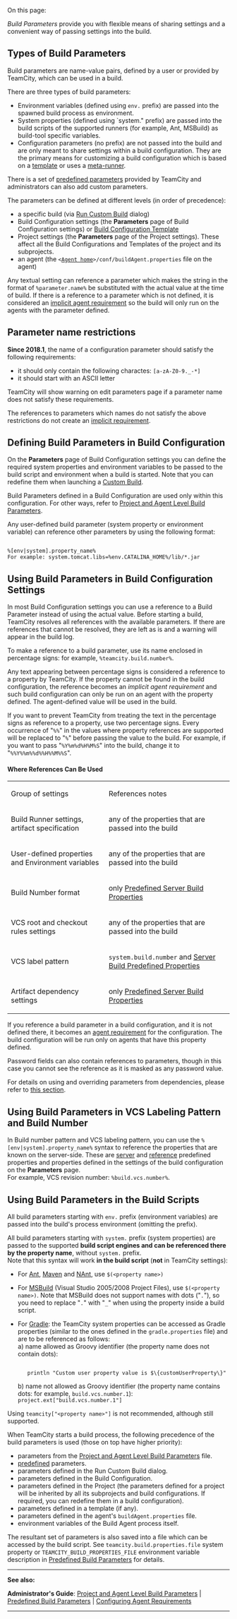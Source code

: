 [//]: # (title: Configuring Build Parameters)
[//]: # (auxiliary-id: Configuring Build Parameters)
[//]: # (Internal note. Do not delete. "Configuring Build Parametersd72e3.txt")    

On this page:

<tag-list of="chapter" mode="tree" depth="4"/>

_Build Parameters_ provide you with flexible means of sharing settings and a convenient way of passing settings into the build.


## Types of Build Parameters

Build parameters are name\-value pairs, defined by a user or provided by TeamCity, which can be used in a build.

There are three types of build parameters:
* Environment variables (defined using `env.` prefix) are passed into the spawned build process as environment.
* System properties (defined using `system." prefix) are passed into the build scripts of the supported runners (for example, Ant, MSBuild) as build\-tool specific variables.
* Configuration parameters (no prefix) are not passed into the build and are only meant to share settings within a build configuration. They are the primary means for customizing a build configuration which is based on a [template](build-configuration-template.md) or uses a [meta-runner](working-with-meta-runner.md).

There is a set of [predefined parameters](predefined-build-parameters.md) provided by TeamCity and administrators can also add custom parameters.

The parameters can be defined at different levels (in order of precedence):
* a specific build (via [Run Custom Build](triggering-a-custom-build.md) dialog)
* Build Configuration settings (the __Parameters__ page of Build Configuration settings) or [Build Configuration Template](build-configuration-template.md)
* Project settings (the __Parameters__ page of the Project settings). These affect all the Build Configurations and Templates of the project and its subprojects.
* an agent (the `<`[`Agent home`](agent-home-directory.md)`>/conf/buildAgent.properties` file on the agent)

Any textual setting can reference a parameter which makes the string in the format of `%parameter.name%` be substituted with the actual value at the time of build. If there is a reference to a parameter which is not defined, it is considered an [implicit agent requirement](agent-requirements.md#Implicit+Requirements) so the build will only run on the agents with the parameter defined.

## Parameter name restrictions

__Since 2018.1__, the name of a configuration parameter should satisfy the following requirements:
* it should only contain the following charactes: `[a-zA-Z0-9._-*]`
* it should start with an ASCII letter

TeamCity will show warning on edit parameters page if a parameter name does not satisfy these requirements.

The references to parameters which names do not satisfy the above restrictions do not create an [implicit requirement](agent-requirements.md#Implicit+Requirements).

## Defining Build Parameters in Build Configuration

On the __Parameters__ page of Build Configuration settings you can define the required system properties and environment variables to be passed to the build script and environment when a build is started. Note that you can redefine them when launching a [Custom Build](triggering-a-custom-build.md).

Build Parameters defined in a Build Configuration are used only within this configuration. For other ways, refer to [Project and Agent Level Build Parameters](project-and-agent-level-build-parameters.md).

Any user\-defined build parameter (system property or environment variable) can reference other parameters by using the following format:


```Shell

%[env|system].property_name%
For example: system.tomcat.libs=%env.CATALINA_HOME%/lib/*.jar

```



## Using Build Parameters in Build Configuration Settings

In most Build Configuration settings you can use a reference to a Build Parameter instead of using the actual value. Before starting a build, TeamCity resolves all references with the available parameters. If there are references that cannot be resolved, they are left as is and a warning will appear in the build log.

To make a reference to a build parameter, use its name enclosed in percentage signs: for example, `%teamcity.build.number%`.

Any text appearing between percentage signs is considered a reference to a property by TeamCity. If the property cannot be found in the build configuration, the reference becomes an _implicit agent requirement_ and such build configuration can only be run on an agent with the property defined. The agent\-defined value will be used in the build.

If you want to prevent TeamCity from treating the text in the percentage signs as reference to a property, use two percentage signs. Every occurrence of "`%%`" in the values where property references are supported will be replaced to "`%`" before passing the value to the build. For example, if you want to pass "`%Y%m%d%H%M%S`" into the build, change it to "`%%Y%%m%%d%%H%%M%%S`".

#### Where References Can Be Used

<table><tr>

<td>

Group of settings


</td>

<td>

References notes


</td></tr><tr>

<td>

Build Runner settings, artifact specification


</td>

<td>

any of the properties that are passed into the build


</td></tr><tr>

<td>

User\-defined properties and Environment variables


</td>

<td>

any of the properties that are passed into the build


</td></tr><tr>

<td>

Build Number format


</td>

<td>

only [Predefined Server Build Properties](predefined-build-parameters.md)


</td></tr><tr>

<td>

VCS root and checkout rules settings


</td>

<td>

any of the properties that are passed into the build


</td></tr><tr>

<td>

VCS label pattern


</td>

<td>

`system.build.number` and [Server Build Predefined Properties](predefined-build-parameters.md)


</td></tr><tr>

<td>

Artifact dependency settings


</td>

<td>

only [Predefined Server Build Properties](predefined-build-parameters.md)


</td></tr></table>

If you reference a build parameter in a build configuration, and it is not defined there, it becomes an [agent requirement](agent-requirements.md) for the configuration. The build configuration will be run only on agents that have this property defined.

Password fields can also contain references to parameters, though in this case you cannot see the reference as it is masked as any password value.

For details on using and overriding parameters from dependencies, please refer to [this section](predefined-build-parameters.md#Dependencies+Properties).

## Using Build Parameters in VCS Labeling Pattern and Build Number

In Build number pattern and VCS labeling pattern, you can use the `%[env|system].property_name%` syntax to reference the properties that are known on the server\-side. These are [server](predefined-build-parameters.md#Server+Build+Properties) and [reference](predefined-build-parameters.md#Configuration+Parameters) predefined properties and properties defined in the settings of the build configuration on the __Parameters__ page.   
For example, VCS revision number: `%build.vcs.number%`.

## Using Build Parameters in the Build Scripts

All build parameters starting with `env.` prefix (environment variables) are passed into the build's process environment (omitting the prefix).

All build parameters starting with `system.` prefix (system properties) are passed to the supported __build script engines and can be referenced there by the property name__, without `system.` prefix.   
Note that this syntax will work __in the build script__ (__not__ in TeamCity settings):
* For [Ant](ant.md), [Maven](maven.md) and [NAnt](nant.md), use `$(<property name>)`
* For [MSBuild](msbuild.md) (Visual Studio 2005/2008 Project Files), use `$(<property name>)`. Note that MSBuild does not support names with dots ("`.`"), so you need to replace "`.`" with "`_`" when using the property inside a build script.
* For [Gradle](gradle.md): the TeamCity system properties can be accessed as Gradle properties (similar to the ones defined in the `gradle.properties` file) and are to be referenced as follows:   
    a) name allowed as Groovy identifier (the property name does not contain dots):
   
     ```Shell
        
        println "Custom user property value is $\{customUserProperty\}"
     
     ```

    b) name not allowed as Groovy identifier (the property name contains dots: for example, `build.vcs.number.1`): `project.ext["build.vcs.number.1"]`

<note>


Using `teamcity["<property name>"]` is not recommended, although still supported.

</note>

When TeamCity starts a build process, the following precedence of the build parameters is used (those on top have higher priority):
 * parameters from the [Project and Agent Level Build Parameters](project-and-agent-level-build-parameters.md) file.
 * [predefined](predefined-build-parameters.md) parameters.
 * parameters defined in the Run Custom Build dialog.
 * parameters defined in the Build Configuration.
 * parameters defined in the Project (the parameters defined for a project will be inherited by all its subprojects and build configurations. If required, you can redefine them in a build configuration).
 * parameters defined in a template (if any).
 * parameters defined in the agent's `buildAgent.properties` file.
 * environment variables of the Build Agent process itself.

The resultant set of parameters is also saved into a file which can be accessed by the build script. See `teamcity.build.properties.file` system property or `TEAMCITY_BUILD_PROPERTIES_FILE` environment variable description in [Predefined Build Parameters](predefined-build-parameters.md) for details.

 __  __
 
__See also:__

__Administrator's Guide__: [Project and Agent Level Build Parameters](project-and-agent-level-build-parameters.md) | [Predefined Build Parameters](predefined-build-parameters.md) | [Configuring Agent Requirements](configuring-agent-requirements.md) 


[//]: # (Internal note. Do not delete. "Configuring Build Parametersd72e417.txt")    

__ __